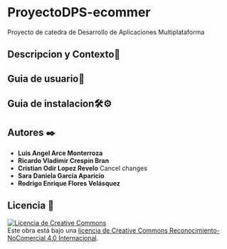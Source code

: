 # ProyectoDPS-ecommer
Proyecto de catedra de Desarrollo de Aplicaciones Multiplataforma

## Descripcion y Contexto📖

## Guia de usuario👤

## Guia de instalacion🛠⚙️

## Autores ✒️

* **Luis Angel Arce Monterroza** 
* **Ricardo Vladimir Crespin Bran** 
* **Cristian Odir Lopez Revelo** Cancel changes
* **Sara Daniela García Aparicio**
* **Rodrigo Enrique Flores Velásquez** 


## Licencia 📄



<a rel="license" href="http://creativecommons.org/licenses/by-nc/4.0/"><img alt="Licencia de Creative Commons" style="border-width:0" src="https://i.creativecommons.org/l/by-nc/4.0/88x31.png" /></a><br />Este obra está bajo una <a rel="license" href="http://creativecommons.org/licenses/by-nc/4.0/">licencia de Creative Commons Reconocimiento-NoComercial 4.0 Internacional</a>.
